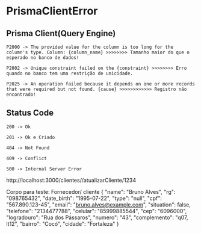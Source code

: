 # PrismaClientError

## Prisma Client(Query Engine)
```
P2000 -> The provided value for the column is too long for the column's type. Column: {column_name}	>>>>>>>> Tamanho maior do que o esperado no banco de dados!

P2002 -> Unique constraint failed on the {constraint} >>>>>>>> Erro quando no banco tem uma restrição de unicidade.

P2025 -> An operation failed because it depends on one or more records that were required but not found. {cause} >>>>>>>>>>>> Registro não encontrado!

```

## Status Code
```
200 -> Ok

201 -> Ok e Criado

404 -> Not Found

409 -> Conflict

500 -> Internal Server Error
```


http://localhost:3000/clientes//atualizarCliente/1234

Corpo para teste: Fornecedor/ cliente
{
    "name": "Bruno Alves",
    "rg": "098765432",
    "date_birth": "1995-07-22",
    "type": "null",
    "cpf": "567.890.123-45",
    "email": "bruno.alves@example.com",
    "situation": false,
    "telefone": "2134477788",
    "celular": "85999885544",
    "cep": "6096000",
    "logradouro": "Rua dos Pássaros",
    "numero": "43",
    "complemento": "q07, lt12",
    "bairro": "Cocó",
    "cidade": "Fortaleza"
  }